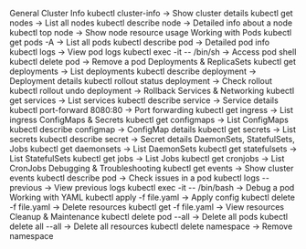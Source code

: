 General Cluster Info
kubectl cluster-info → Show cluster details
kubectl get nodes → List all nodes
kubectl describe node <node> → Detailed info about a node
kubectl top node → Show node resource usage
Working with Pods
kubectl get pods -A → List all pods
kubectl describe pod <pod> → Detailed pod info
kubectl logs <pod> → View pod logs
kubectl exec -it <pod> -- /bin/sh → Access pod shell
kubectl delete pod <pod> → Remove a pod
Deployments & ReplicaSets
kubectl get deployments → List deployments
kubectl describe deployment <deploy> → Deployment details
kubectl rollout status deployment <deploy> → Check rollout
kubectl rollout undo deployment <deploy> → Rollback
Services & Networking
kubectl get services → List services
kubectl describe service <svc> → Service details
kubectl port-forward <pod> 8080:80 → Port forwarding
kubectl get ingress → List ingress
ConfigMaps & Secrets
kubectl get configmaps → List ConfigMaps
kubectl describe configmap <name> → ConfigMap details
kubectl get secrets → List secrets
kubectl describe secret <name> → Secret details
DaemonSets, StatefulSets, Jobs
kubectl get daemonsets → List DaemonSets
kubectl get statefulsets → List StatefulSets
kubectl get jobs → List Jobs
kubectl get cronjobs → List CronJobs
Debugging & Troubleshooting
kubectl get events → Show cluster events
kubectl describe pod <pod> → Check issues in a pod
kubectl logs <pod> --previous → View previous logs
kubectl exec -it <pod> -- /bin/bash → Debug a pod
Working with YAML
kubectl apply -f file.yaml → Apply config
kubectl delete -f file.yaml → Delete resources
kubectl get -f file.yaml → View resources
Cleanup & Maintenance
kubectl delete pod --all → Delete all pods
kubectl delete all --all → Delete all resources
kubectl delete namespace <name> → Remove namespace

